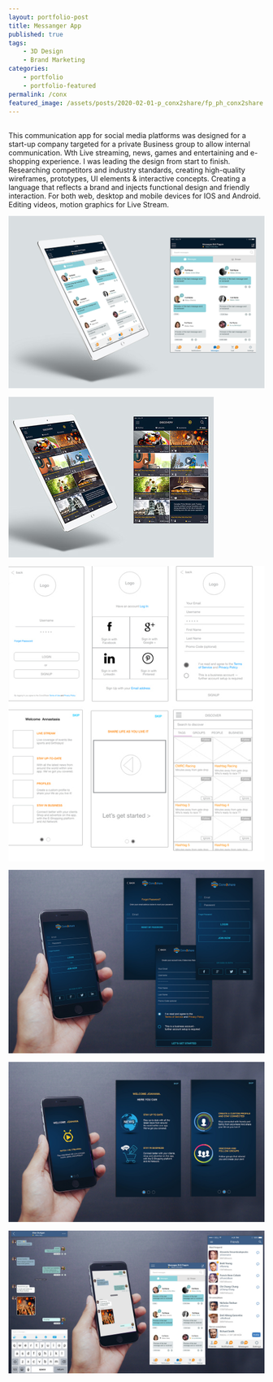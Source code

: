 ```yaml
---
layout: portfolio-post
title: Messanger App
published: true
tags:
    - 3D Design
    - Brand Marketing
categories:
    - portfolio
    - portfolio-featured
permalink: /conx
featured_image: /assets/posts/2020-02-01-p_conx2share/fp_ph_conx2share.jpg
---
```



<br>
This communication app for social media platforms was designed for a start-up company targeted for a private Business group to allow internal communication. Wth Live streaming, news, games and entertaining and e-shopping experience. I was leading the design from start to finish. Researching competitors and industry standards, creating high-quality wireframes, prototypes, UI elements & interactive concepts. Creating a language that reflects a brand and injects functional design and friendly interaction. For both web, desktop and mobile devices for IOS and
Android. Editing videos, motion graphics for Live Stream.
<br>




[![](/assets/posts/2020-02-01-p_conx2share/86e20942050265.57e41501dbd1b.jpg)](#)

[![](/assets/posts/2020-02-01-p_conx2share/88ae7942050265.Y3JvcCwxMDMxLDgwNywxMTQsMA.jpg)](#)


[![](/assets/posts/2020-02-01-p_conx2share/e3b45542050265.5831dec8c4af6.jpg)](#)

[![](/assets/posts/2020-02-01-p_conx2share/9057a842050265.57be705f03abc.jpg)](#)  

[![](/assets/posts/2020-02-01-p_conx2share/90544f42050265.5831e506cdedf.jpg)](#)


[![messanger app](/assets/posts/2020-02-01-p_conx2share/e77cee42050265.57be70afd7e73.jpg)](#)
